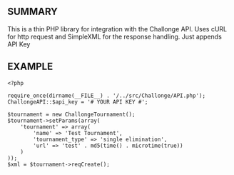 SUMMARY
-------

This is a thin PHP library for integration with the Challonge API. Uses cURL for http request and SimpleXML for the response handling. Just appends API Key

EXAMPLE
-------

    <?php
    
    require_once(dirname(__FILE__) . '/../src/Challonge/API.php');
    ChallongeAPI::$api_key = '# YOUR API KEY #';
    
    $tournament = new ChallongeTournament();
    $tournament->setParams(array(
        'tournament' => array(
            'name' => 'Test Tournament',
            'tournament_type' => 'single elimination',
            'url' => 'test' . md5(time() . microtime(true))
        )
    ));
    $xml = $tournament->reqCreate();


